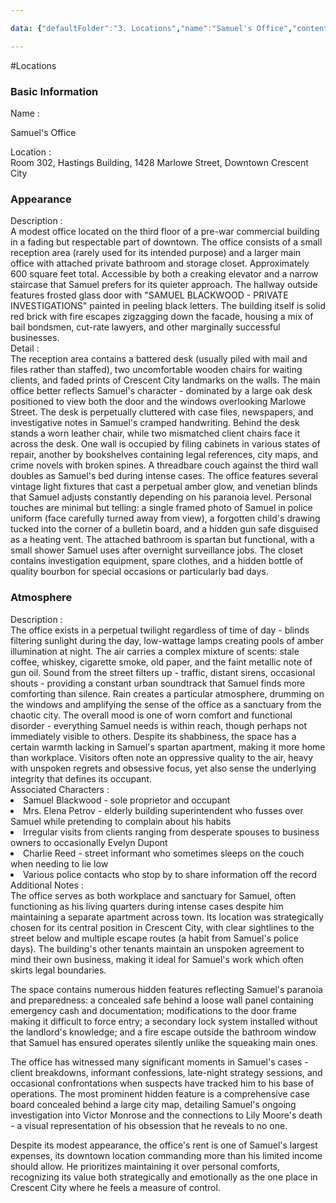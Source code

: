 ```yaml
---

data: {"defaultFolder":"3. Locations","name":"Samuel's Office","contentType":"","template":{"BasicInformation":{"Name":{"value":"<p>Samuel's Office</p>","type":"text"},"location":{"value":"Room 302, Hastings Building, 1428 Marlowe Street, Downtown Crescent City","type":"text"}},"Appearance":{"Description":{"value":"A modest office located on the third floor of a pre-war commercial building in a fading but respectable part of downtown. The office consists of a small reception area (rarely used for its intended purpose) and a larger main office with attached private bathroom and storage closet. Approximately 600 square feet total. Accessible by both a creaking elevator and a narrow staircase that Samuel prefers for its quieter approach. The hallway outside features frosted glass door with \"SAMUEL BLACKWOOD - PRIVATE INVESTIGATIONS\" painted in peeling black letters. The building itself is solid red brick with fire escapes zigzagging down the facade, housing a mix of bail bondsmen, cut-rate lawyers, and other marginally successful businesses.","type":"textarea"},"Detail":{"value":"The reception area contains a battered desk (usually piled with mail and files rather than staffed), two uncomfortable wooden chairs for waiting clients, and faded prints of Crescent City landmarks on the walls. The main office better reflects Samuel's character - dominated by a large oak desk positioned to view both the door and the windows overlooking Marlowe Street. The desk is perpetually cluttered with case files, newspapers, and investigative notes in Samuel's cramped handwriting. Behind the desk stands a worn leather chair, while two mismatched client chairs face it across the desk. One wall is occupied by filing cabinets in various states of repair, another by bookshelves containing legal references, city maps, and crime novels with broken spines. A threadbare couch against the third wall doubles as Samuel's bed during intense cases. The office features several vintage light fixtures that cast a perpetual amber glow, and venetian blinds that Samuel adjusts constantly depending on his paranoia level. Personal touches are minimal but telling: a single framed photo of Samuel in police uniform (face carefully turned away from view), a forgotten child's drawing tucked into the corner of a bulletin board, and a hidden gun safe disguised as a heating vent. The attached bathroom is spartan but functional, with a small shower Samuel uses after overnight surveillance jobs. The closet contains investigation equipment, spare clothes, and a hidden bottle of quality bourbon for special occasions or particularly bad days.","type":"textarea"}},"Atmosphere":{"Description":{"value":"The office exists in a perpetual twilight regardless of time of day - blinds filtering sunlight during the day, low-wattage lamps creating pools of amber illumination at night. The air carries a complex mixture of scents: stale coffee, whiskey, cigarette smoke, old paper, and the faint metallic note of gun oil. Sound from the street filters up - traffic, distant sirens, occasional shouts - providing a constant urban soundtrack that Samuel finds more comforting than silence. Rain creates a particular atmosphere, drumming on the windows and amplifying the sense of the office as a sanctuary from the chaotic city. The overall mood is one of worn comfort and functional disorder - everything Samuel needs is within reach, though perhaps not immediately visible to others. Despite its shabbiness, the space has a certain warmth lacking in Samuel's spartan apartment, making it more home than workplace. Visitors often note an oppressive quality to the air, heavy with unspoken regrets and obsessive focus, yet also sense the underlying integrity that defines its occupant.","type":"textarea"}},"AssociatedCharacters":{"value":["Samuel Blackwood - sole proprietor and occupant","Mrs. Elena Petrov - elderly building superintendent who fusses over Samuel while pretending to complain about his habits","Irregular visits from clients ranging from desperate spouses to business owners to occasionally Evelyn Dupont","Charlie Reed - street informant who sometimes sleeps on the couch when needing to lie low","Various police contacts who stop by to share information off the record"],"type":"array:text"},"AdditionalNotes":{"value":"The office serves as both workplace and sanctuary for Samuel, often functioning as his living quarters during intense cases despite him maintaining a separate apartment across town. Its location was strategically chosen for its central position in Crescent City, with clear sightlines to the street below and multiple escape routes (a habit from Samuel's police days). The building's other tenants maintain an unspoken agreement to mind their own business, making it ideal for Samuel's work which often skirts legal boundaries.\n\nThe space contains numerous hidden features reflecting Samuel's paranoia and preparedness: a concealed safe behind a loose wall panel containing emergency cash and documentation; modifications to the door frame making it difficult to force entry; a secondary lock system installed without the landlord's knowledge; and a fire escape outside the bathroom window that Samuel has ensured operates silently unlike the squeaking main ones.\n\nThe office has witnessed many significant moments in Samuel's cases - client breakdowns, informant confessions, late-night strategy sessions, and occasional confrontations when suspects have tracked him to his base of operations. The most prominent hidden feature is a comprehensive case board concealed behind a large city map, detailing Samuel's ongoing investigation into Victor Monrose and the connections to Lily Moore's death - a visual representation of his obsession that he reveals to no one.\n\nDespite its modest appearance, the office's rent is one of Samuel's largest expenses, its downtown location commanding more than his limited income should allow. He prioritizes maintaining it over personal comforts, recognizing its value both strategically and emotionally as the one place in Crescent City where he feels a measure of control.","type":"textarea"}}}

---
```


#Locations

<div class="section level-3"><h3 class="section-header">Basic Information</h3><div class="section-content"><div class="content-container"><div class="field-container field-type-text"><div class="field-label">Name : </div><div class="field-value text-value"><p>Samuel's Office</p></div></div><div class="field-container field-type-text"><div class="field-label">Location : </div><div class="field-value text-value">Room 302, Hastings Building, 1428 Marlowe Street, Downtown Crescent City</div></div></div></div></div><div class="section-separator"></div><div class="section level-3"><h3 class="section-header">Appearance</h3><div class="section-content"><div class="content-container"><div class="field-container field-type-textarea"><div class="field-label">Description : </div><div class="field-value"><div class="content-creation-textarea">A modest office located on the third floor of a pre-war commercial building in a fading but respectable part of downtown. The office consists of a small reception area (rarely used for its intended purpose) and a larger main office with attached private bathroom and storage closet. Approximately 600 square feet total. Accessible by both a creaking elevator and a narrow staircase that Samuel prefers for its quieter approach. The hallway outside features frosted glass door with "SAMUEL BLACKWOOD - PRIVATE INVESTIGATIONS" painted in peeling black letters. The building itself is solid red brick with fire escapes zigzagging down the facade, housing a mix of bail bondsmen, cut-rate lawyers, and other marginally successful businesses.</div></div></div><div class="field-container field-type-textarea"><div class="field-label">Detail : </div><div class="field-value"><div class="content-creation-textarea">The reception area contains a battered desk (usually piled with mail and files rather than staffed), two uncomfortable wooden chairs for waiting clients, and faded prints of Crescent City landmarks on the walls. The main office better reflects Samuel's character - dominated by a large oak desk positioned to view both the door and the windows overlooking Marlowe Street. The desk is perpetually cluttered with case files, newspapers, and investigative notes in Samuel's cramped handwriting. Behind the desk stands a worn leather chair, while two mismatched client chairs face it across the desk. One wall is occupied by filing cabinets in various states of repair, another by bookshelves containing legal references, city maps, and crime novels with broken spines. A threadbare couch against the third wall doubles as Samuel's bed during intense cases. The office features several vintage light fixtures that cast a perpetual amber glow, and venetian blinds that Samuel adjusts constantly depending on his paranoia level. Personal touches are minimal but telling: a single framed photo of Samuel in police uniform (face carefully turned away from view), a forgotten child's drawing tucked into the corner of a bulletin board, and a hidden gun safe disguised as a heating vent. The attached bathroom is spartan but functional, with a small shower Samuel uses after overnight surveillance jobs. The closet contains investigation equipment, spare clothes, and a hidden bottle of quality bourbon for special occasions or particularly bad days.</div></div></div></div></div></div><div class="section-separator"></div><div class="section level-3"><h3 class="section-header">Atmosphere</h3><div class="section-content"><div class="content-container"><div class="field-container field-type-textarea"><div class="field-label">Description : </div><div class="field-value"><div class="content-creation-textarea">The office exists in a perpetual twilight regardless of time of day - blinds filtering sunlight during the day, low-wattage lamps creating pools of amber illumination at night. The air carries a complex mixture of scents: stale coffee, whiskey, cigarette smoke, old paper, and the faint metallic note of gun oil. Sound from the street filters up - traffic, distant sirens, occasional shouts - providing a constant urban soundtrack that Samuel finds more comforting than silence. Rain creates a particular atmosphere, drumming on the windows and amplifying the sense of the office as a sanctuary from the chaotic city. The overall mood is one of worn comfort and functional disorder - everything Samuel needs is within reach, though perhaps not immediately visible to others. Despite its shabbiness, the space has a certain warmth lacking in Samuel's spartan apartment, making it more home than workplace. Visitors often note an oppressive quality to the air, heavy with unspoken regrets and obsessive focus, yet also sense the underlying integrity that defines its occupant.</div></div></div></div></div></div><div class="section-separator"></div><div class="field-container field-type-array:text"><div class="field-label">Associated Characters : </div><nav class="field-value array-container"><li class="array-item text-item">Samuel Blackwood - sole proprietor and occupant</li><li class="array-item text-item">Mrs. Elena Petrov - elderly building superintendent who fusses over Samuel while pretending to complain about his habits</li><li class="array-item text-item">Irregular visits from clients ranging from desperate spouses to business owners to occasionally Evelyn Dupont</li><li class="array-item text-item">Charlie Reed - street informant who sometimes sleeps on the couch when needing to lie low</li><li class="array-item text-item">Various police contacts who stop by to share information off the record</li></nav></div><div class="field-container field-type-textarea"><div class="field-label">Additional Notes : </div><div class="field-value"><div class="content-creation-textarea">The office serves as both workplace and sanctuary for Samuel, often functioning as his living quarters during intense cases despite him maintaining a separate apartment across town. Its location was strategically chosen for its central position in Crescent City, with clear sightlines to the street below and multiple escape routes (a habit from Samuel's police days). The building's other tenants maintain an unspoken agreement to mind their own business, making it ideal for Samuel's work which often skirts legal boundaries.

The space contains numerous hidden features reflecting Samuel's paranoia and preparedness: a concealed safe behind a loose wall panel containing emergency cash and documentation; modifications to the door frame making it difficult to force entry; a secondary lock system installed without the landlord's knowledge; and a fire escape outside the bathroom window that Samuel has ensured operates silently unlike the squeaking main ones.

The office has witnessed many significant moments in Samuel's cases - client breakdowns, informant confessions, late-night strategy sessions, and occasional confrontations when suspects have tracked him to his base of operations. The most prominent hidden feature is a comprehensive case board concealed behind a large city map, detailing Samuel's ongoing investigation into Victor Monrose and the connections to Lily Moore's death - a visual representation of his obsession that he reveals to no one.

Despite its modest appearance, the office's rent is one of Samuel's largest expenses, its downtown location commanding more than his limited income should allow. He prioritizes maintaining it over personal comforts, recognizing its value both strategically and emotionally as the one place in Crescent City where he feels a measure of control.</div></div></div>